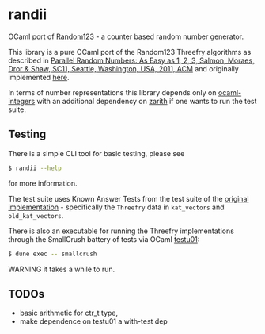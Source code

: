 # randii

OCaml port of [Random123](http://www.thesalmons.org/john/random123/releases/latest/docs/index.html) - a counter based random number generator.

This library is a pure OCaml port of the Random123 Threefry algorithms as described in
[Parallel Random Numbers: As Easy as 1, 2, 3, Salmon, Moraes, Dror & Shaw, SC11, Seattle, Washington, USA, 2011, ACM](http://dl.acm.org/citation.cfm?doid=2063405)
and originally implemented [here](https://github.com/DEShawResearch/random123).

In terms of number representations this library depends only on [ocaml-integers](https://github.com/ocamllabs/ocaml-integers)
with an additional dependency on [zarith](https://github.com/ocaml/Zarith) if one wants to run the test suite.

## Testing

There is a simple CLI tool for basic testing, please see 

``` sh
$ randii --help
```

for more information.

The test suite uses Known Answer Tests from the test suite of the
[original implementation](https://github.com/DEShawResearch/random123/tree/main/tests) - specifically the `Threefry` data in `kat_vectors` and `old_kat_vectors`.

There is also an executable for running the Threefry implementations through the SmallCrush battery of tests via OCaml [testu01](https://github.com/LesBoloss-es/ocaml-testu01/):

``` sh
$ dune exec -- smallcrush
```

WARNING it takes a while to run.

## TODOs

- basic arithmetic for ctr_t type,
- make dependence on testu01 a with-test dep
